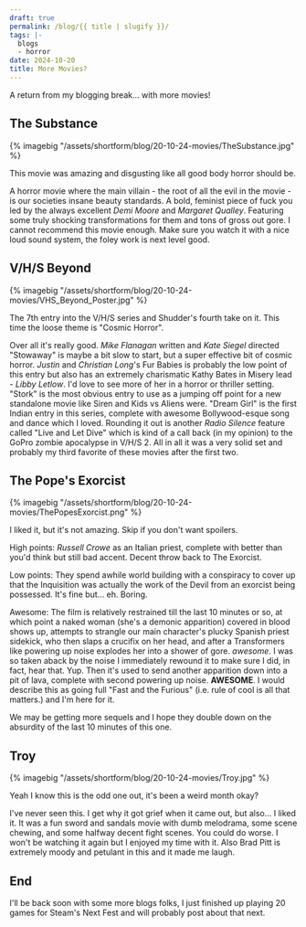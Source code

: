 ```yaml
---
draft: true
permalink: /blog/{{ title | slugify }}/
tags: |-
  blogs
  - horror
date: 2024-10-20
title: More Movies?
---
```

A return from my blogging break... with more movies!

## The Substance

{% imagebig "/assets/shortform/blog/20-10-24-movies/TheSubstance.jpg" %}

This movie was amazing and disgusting like all good body horror should be.

A horror movie where the main villain - the root of all the evil in the movie - is our societies insane beauty standards. A bold, feminist piece of fuck you led by the always excellent _Demi Moore_ and _Margaret Qualley_. Featuring some truly shocking transformations for them and tons of gross out gore. I cannot recommend this movie enough. Make sure you watch it with a nice loud sound system, the foley work is next level good.

## V/H/S Beyond

{% imagebig "/assets/shortform/blog/20-10-24-movies/VHS\_Beyond\_Poster.jpg" %}

The 7th entry into the V/H/S series and Shudder's fourth take on it. This time the loose theme is "Cosmic Horror".

Over all it's really good. _Mike Flanagan_ written and _Kate Siegel_ directed "Stowaway" is maybe a bit slow to start, but a super effective bit of cosmic horror. _Justin_ and _Christian Long_'s Fur Babies is probably the low point of this entry but also has an extremely charismatic Kathy Bates in Misery lead - _Libby Letlow_. I'd love to see more of her in a horror or thriller setting. "Stork" is the most obvious entry to use as a jumping off point for a new standalone movie like Siren and Kids vs Aliens were. "Dream Girl" is the first Indian entry in this series, complete with awesome Bollywood-esque song and dance which I loved. Rounding it out is another _Radio Silence_ feature called "Live and Let Dive" which is kind of a call back (in my opinion) to the GoPro zombie apocalypse in V/H/S 2. All in all it was a very solid set and probably my third favorite of these movies after the first two.

## The Pope's Exorcist

{% imagebig "/assets/shortform/blog/20-10-24-movies/ThePopesExorcist.png" %}

I liked it, but it's not amazing. Skip if you don't want spoilers.

High points: _Russell Crowe_ as an Italian priest, complete with better than you'd think but still bad accent. Decent throw back to The Exorcist.

Low points: They spend awhile world building with a conspiracy to cover up that the Inquisition was actually the work of the Devil from an exorcist being possessed. It's fine but... eh. Boring.

Awesome: The film is relatively restrained till the last 10 minutes or so, at which point a naked woman (she's a demonic apparition) covered in blood shows up, attempts to strangle our main character's plucky Spanish priest sidekick, who then slaps a crucifix on her head, and after a Transformers like powering up noise explodes her into a shower of gore. _awesome_. I was so taken aback by the noise I immediately rewound it to make sure I did, in fact, hear that. Yup. Then it's used to send another apparition down into a pit of lava, complete with second powering up noise. **AWESOME**. I would describe this as going full "Fast and the Furious" (i.e. rule of cool is all that matters.) and I'm here for it.

We may be getting more sequels and I hope they double down on the absurdity of the last 10 minutes of this one.

## Troy

{% imagebig "/assets/shortform/blog/20-10-24-movies/Troy.jpg" %}

Yeah I know this is the odd one out, it's been a weird month okay?

I've never seen this. I get why it got grief when it came out, but also... I liked it. It was a fun sword and sandals movie with dumb melodrama, some scene chewing, and some halfway decent fight scenes. You could do worse. I won't be watching it again but I enjoyed my time with it. Also Brad Pitt is extremely moody and petulant in this and it made me laugh.

## End

I'll be back soon with some more blogs folks, I just finished up playing 20 games for Steam's Next Fest and will probably post about that next.